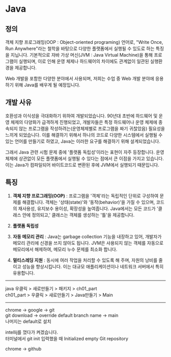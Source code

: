 # Java
## 정의
객체 지향 프로그래밍(OOP : Object-oriented programing) 언어로, 
"Write Once, Run Anywhere"라는 철학을 바탕으로 다양한 플랫폼에서 실행될 수 있도로 하는 특징을 지닙니다.
기본적으로 자바 가상 머신(JVM : Java Virtual Machine)을 통해 프로그램이 실행되며,
이로 인해 운영 체제나 하드웨어의 차이에도 관계없이 일관된 실행환경을 제공합니다.

Web 개발을 포함한 다양한 분야에서 사용되며,
저희는 수업 중 Web 개발 분야에 응용하기 위해 Java를 배우게 될 예정입니다.


## 개발 사유
호환성과 이식성을 극대화하기 위하여 개발되었습니다. 
90년대 초반에 하드웨어 및 운영 체제의 다양화가 급격하게 진행되었고,
개발자들은 특정 하드웨어나 운영 체제에 종속되지 않는 프로그램을 작성하려는(운영체제별로 프로그램을 짜기 귀찮았음)
필요성을 느끼게 되었습니다.
이를 해결하기 위해서 하나의 코드로 다양한 시스템에서 실행될 수 있는 언어를 만들기로 하였고,
Java는 이러한 요구를 해결하기 위해 설계되었습니다.

그래서 Java 관련 시험 문제 중에 '플랫폼 독립성'이라는 표현이 자주 등장합니다.
운영 체제에 상관없이 모든 플랫폼에서 실행될 수 있다는 점에서 큰 이점을 가지고 있습니다.
이는 Java가 컴파일되어 바이트코드로 변환된 후에 JVM에서 실행되기 때문입니다.


## 특징
1.  __객체 지향 프로그래밍(OOP)__ : 프로그램을 '객체'라는 독립적인 단위로 구성하여 문제를 해결합니다.
    객체는 '상태(state)'와 '동작(behavior)'을 가질 수 있으며, 코드의 재사용성, 유지보수 용이성, 확장성을 높여줍니다.
    Java에서는 모든 코드가 '클래스 안에 정의되고,' 클래스는 객체를 생성하는 '틀'을 제공합니다.

2. __플랫폼 독립성__

3. __자동 메모리 관리__ : Java는 garbage collection 기능을 내장하고 있어,
   개발자가 메모리 관리에 신경을 쓰지 않아도 됩니다. JVM은 사용되지 않는 객체를 자동으로 메모리에서 해제하여,
   메모리 누수 문제를 최소화 합니다.

4. __멀티스레딩 지원__ : 동시에 여러 작업을 처리할 수 있도록 해 주며,
   자원의 낭비를 줄이고 성능을 향상시킵니다. 이는 대규모 애플리케이션이나 네트워크 서버에서 특히 유용합니다.


* * *


java 우클릭 > 새로만들기 > 패키지 > ch01_part   
ch01_part > 우클릭 > 새로만들기 > Java만들기 > Main


* * *

chrome -> google -> git   
git download -> override default branch name -> main   
나머지는 default로 설치

intellij를 껐다가 켜겠습니다.   
터미널에서 git init 입력했을 때 Initialized empty Git repository

chrome -> github